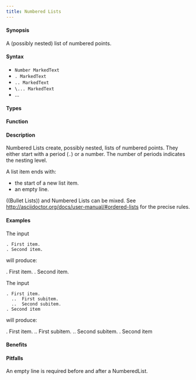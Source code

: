 ```yaml
---
title: Numbered Lists
---
```


#### Synopsis

A (possibly nested) list of numbered points.

#### Syntax

* `Number MarkedText`
* `. MarkedText`
* `.. MarkedText`
* `\... MarkedText`
* ...


#### Types

#### Function

#### Description

Numbered Lists create, possibly nested, lists of numbered points.
They either start with a period (`.`) or a number. The number of periods indicates the nesting level.

A list item ends with:

*  the start of a new list item.
*  an empty line.

((Bullet Lists)) and Numbered Lists can be mixed.
See http://asciidoctor.org/docs/user-manual/#ordered-lists for the precise rules.

#### Examples

The input

```
. First item.
. Second item.
```

will produce:

. First item.
. Second item.

The input

```
. First item.
  ..  First subitem.
  ..  Second subitem.
. Second item
```

will produce:

. First item.
  ..  First subitem.
  ..  Second subitem.
. Second item

#### Benefits

#### Pitfalls

An empty line is required before and after a NumberedList.

